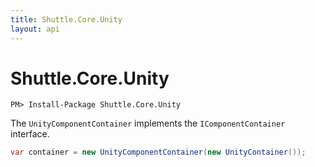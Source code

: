 ```yaml
---
title: Shuttle.Core.Unity
layout: api
---
```

# Shuttle.Core.Unity

```
PM> Install-Package Shuttle.Core.Unity
```

The `UnityComponentContainer` implements the `IComponentContainer` interface.  

```c#
var container = new UnityComponentContainer(new UnityContainer());
```

